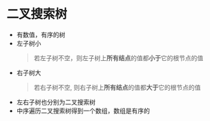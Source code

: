 # 二叉搜索树

- 有数值，有序的树  
- 左子树小  
    > 若左子树不空，则左子树上**所有结点**的值都**小于**它的根节点的值
- 右子树大  
    > 若右子树不空, 则右子树上**所有结点**的值都**大于**它的根节点的值
- 左右子树也分别为二叉搜索树
- 中序遍历二叉搜索树得到一个数组，数组是有序的
